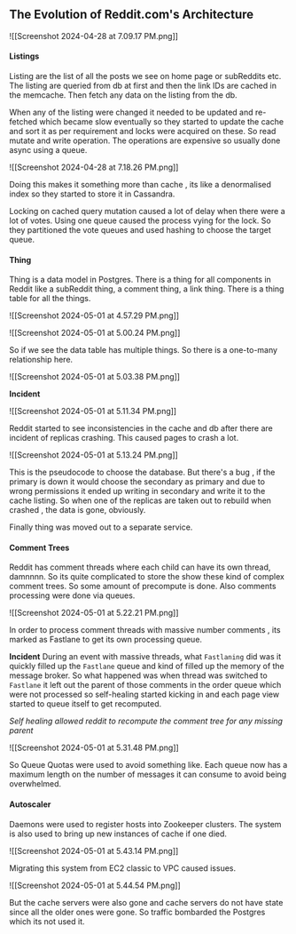 ## The Evolution of Reddit.com's Architecture


![[Screenshot 2024-04-28 at 7.09.17 PM.png]]
#### Listings

Listing are the list of all the posts we see on home page or subReddits etc. The listing are queried from db at first and then the link IDs are cached in the memcache. Then fetch any data on the listing from the db.

When any of the listing were changed it needed to be updated and re-fetched which became slow eventually so they started to update the cache and sort it as per requirement and locks were acquired on these. So read mutate and write operation. The operations are expensive so usually done async using a queue.

![[Screenshot 2024-04-28 at 7.18.26 PM.png]]

Doing this makes it something more than cache , its like a denormalised index so they started to store it in Cassandra.

Locking on cached query mutation caused a lot of delay when there were a lot of votes. Using one queue caused the process vying for the lock. So they partitioned the vote queues and used hashing to choose the target queue.

#### Thing

Thing is a data model in Postgres. There is a thing for all components in Reddit like a subReddit thing, a comment thing, a link thing. There is a thing table for all the things.

![[Screenshot 2024-05-01 at 4.57.29 PM.png]]


![[Screenshot 2024-05-01 at 5.00.24 PM.png]]

So if we see the data table has multiple things. So there is a one-to-many relationship here.

![[Screenshot 2024-05-01 at 5.03.38 PM.png]]

**Incident**

![[Screenshot 2024-05-01 at 5.11.34 PM.png]]

Reddit started to see inconsistencies in the cache and db after there are incident of replicas crashing. This caused pages to crash a lot. 

![[Screenshot 2024-05-01 at 5.13.24 PM.png]]

This is the pseudocode to choose the database. But there's a bug , if the primary is down it would choose the secondary as primary and due to wrong permissions it ended up writing in secondary and write it to the cache listing. So when one of the replicas are taken out to rebuild when crashed , the data is gone, obviously. 

Finally thing was moved out to a separate service. 

#### Comment Trees

Reddit has comment threads where each child can have its own thread, damnnnn. So its quite complicated to store the show these kind of complex comment trees. So some amount of precompute is done. Also comments processing were done via queues. 

![[Screenshot 2024-05-01 at 5.22.21 PM.png]]

In order to process comment threads with massive number comments , its marked as Fastlane to get its own processing queue. 

**Incident**
During an event with massive threads, what `Fastlaning` did was it quickly filled up the `Fastlane` queue and kind of filled up the memory of the message broker. So what happened was when thread was switched to `Fastlane` it left out the parent of those comments in the order queue which were not processed so self-healing started kicking in and each page view started to queue itself to get recomputed. 

*Self healing allowed reddit to recompute the comment tree for any missing parent*

![[Screenshot 2024-05-01 at 5.31.48 PM.png]]

So Queue Quotas were used to avoid something like. Each queue now has a maximum length on the number of messages it can consume to avoid being overwhelmed. 

#### Autoscaler

Daemons were used to register hosts into Zookeeper clusters. The system is also used to bring up new instances of cache if one died. 

![[Screenshot 2024-05-01 at 5.43.14 PM.png]]

Migrating this system from EC2 classic to VPC caused issues. 

![[Screenshot 2024-05-01 at 5.44.54 PM.png]]

But the cache servers were also gone and cache servers do not have state since all the older ones were gone. So traffic bombarded the Postgres which its not used it.